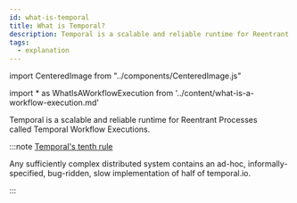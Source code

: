 ```yaml
---
id: what-is-temporal
title: What is Temporal?
description: Temporal is a scalable and reliable runtime for Reentrant Processes called Temporal Workflow Executions.
tags:
  - explanation
---
```


import CenteredImage from "../components/CenteredImage.js"

<!-- prettier-ignore -->
import * as WhatIsAWorkflowExecution from '../content/what-is-a-workflow-execution.md'

Temporal is a scalable and reliable runtime for Reentrant Processes called <preview page={WhatIsAWorkflowExecution}>Temporal Workflow Executions</preview>.

:::note [Temporal's tenth rule](https://en.wikipedia.org/wiki/Greenspun%27s_tenth_rule)

Any sufficiently complex distributed system contains an ad-hoc, informally-specified, bug-ridden, slow implementation of half of temporal.io.

:::

<CenteredImage
imagePath="/diagrams/temporal-system-simple.svg"
imageSize="75"
title="The Temporal System"
/>
